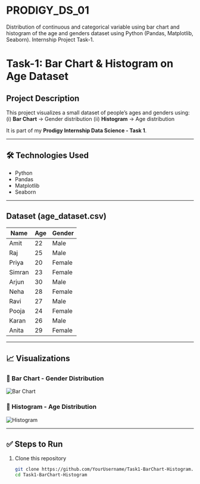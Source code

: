 # PRODIGY_DS_01
Distribution of continuous and categorical variable using bar chart and histogram of the age and genders dataset using Python (Pandas, Matplotlib, Seaborn). Internship Project Task-1.

# Task-1: Bar Chart & Histogram on Age Dataset

## Project Description
This project visualizes a small dataset of people’s ages and genders using:
(i) **Bar Chart** → Gender distribution
(ii) **Histogram** → Age distribution  

It is part of my **Prodigy Internship Data Science - Task 1**.

---

## 🛠️ Technologies Used
- Python
- Pandas
- Matplotlib
- Seaborn

---

## Dataset (age_dataset.csv)
| Name   | Age | Gender |
|--------|-----|--------|
| Amit   | 22  | Male   |
| Raj    | 25  | Male   |
| Priya  | 20  | Female |
| Simran | 23  | Female |
| Arjun  | 30  | Male   |
| Neha   | 28  | Female |
| Ravi   | 27  | Male   |
| Pooja  | 24  | Female |
| Karan  | 26  | Male   |
| Anita  | 29  | Female |

---

## 📈 Visualizations

### 🔹 Bar Chart - Gender Distribution
![Bar Chart](images/bar_chart.png)

### 🔹 Histogram - Age Distribution
![Histogram](images/histogram.png)

---

## ✅ Steps to Run
1. Clone this repository  
   ```bash
   git clone https://github.com/YourUsername/Task1-BarChart-Histogram.git
   cd Task1-BarChart-Histogram
